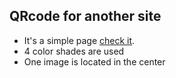 ## QRcode for another site

- It's a simple page [check it](https://savinahellen.github.io/Simple-Page-QRcode/).
- 4 color shades are used
- One image is located in the center
